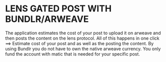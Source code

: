 # LENS GATED POST WITH BUNDLR/ARWEAVE
The application estimates the cost of your post to upload it on arweave and then posts the content on the lens protocol.
All of this happens in one click ==> Estimate cost of your post and as well as the posting the content.
By using Bundlr you do not have to own the native arweave currency. You only fund the account with matic that is needed for your specific post.
